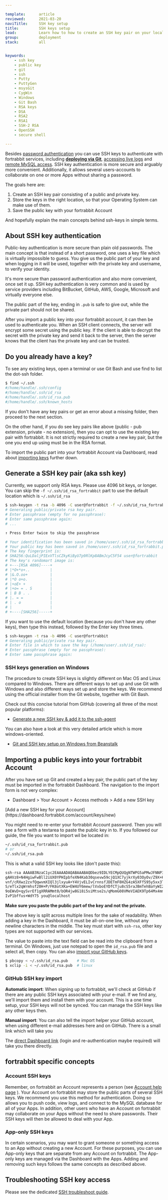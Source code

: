 ```yaml
---

template:      article
reviewed:      2021-03-20
naviTitle:     SSH key setup
title:         SSH keys setup
lead:          Learn how to how to create an SSH key pair on your local machine and how to add it your fortrabbit Account.
group:         deployment
stack:         all


keywords:
    - ssh key
    - public key
    - git
    - ssh
    - Putty
    - PuttyGen
    - msysGit
    - CygWin
    - Windows
    - Git Bash
    - RSA keys
    - DSA
    - RSA2
    - RSA1
    - SSH-2 RSA
    - OpenSSH
    - secure shell

---
```


Besides [password authentication](/access-methods#toc-password-authentication) you can use SSH keys to authenticate with fortrabbit services, including **[deploying via Git](git)**, [accessing live logs](logging-pro) and [remote MySQL access](mysql#toc-remote-mysql-access). SSH key authentication is more secure and arguably more convenient. Additionally, it allows several users-accounts to collaborate on one or more Apps without sharing a password.

The goals here are:

1. Create an SSH key pair consisting of a public and private key.
2. Store the keys in the right location, so that your Operating System can make use of them.
3. Save the public key with your fortrabbit Account

And hopefully explain the main concepts behind ssh-keys in simple terms.


## About SSH key authentication

Public-key authentication is more secure than plain old passwords. The main concept is that instead of a short password, one uses a key file which is virtually impossible to guess. You give us the public part of your key and when logging in it will be used, together with the private key and username, to verify your identity.

It's more secure than password authentication and also more convenient, once set it up. SSH key authentication is very common and is used by service providers including BitBucket, GitHub, AWS, Google, Microsoft and virtually everyone else.

The public part of the key, ending in `.pub` is safe to give out, while the private part should not be shared.

After you import a public key into your fortrabbit account, it can then be used to authenticate you. When an SSH client connects, the server will encrypt some secret using the public key. If the client is able to decrypt the secret with the private key and send it back to the server, then the server knows that the client has the private key and can be trusted.


## Do you already have a key?

To see any existing keys, open a terminal or use Git Bash and use find to list the dot-ssh folder.

```bash
$ find ~/.ssh
#/home/handle/.ssh/config
#/home/handle/.ssh/id_rsa
#/home/handle/.ssh/id_rsa.pub
#/home/handle/.ssh/known_hosts
```

If you don't have any key pairs or get an error about a missing folder, then proceed to the next section.

On the other hand, if you do see key pairs like above (public - pub extension, private - no extension), then you can opt to use the existing key pair with fortrabbit. It is not strictly required to create a new key pair, but the one you end up using must be in the RSA format.

To import the public part into your fortrabbit Account via Dashboard, read about [importing keys](ssh-keys#toc-import-a-public-keys-into-your-fortrabbit-account) further down.


## Generate a SSH key pair (aka ssh key)

Currently, we support only RSA keys. Please use 4096 bit keys, or longer.
You can skip the `-f ~/.ssh/id_rsa_fortrabbit` part to use the default location which is `~/.ssh/id_rsa`

```bash
$ ssh-keygen -t rsa -b 4096 -C user@fortrabbit -f ~/.ssh/id_rsa_fortrabbit
# Generating public/private rsa key pair.
# Enter passphrase (empty for no passphrase):
# Enter same passphrase again:
# ...

↑ Press Enter twice to skip the passphrase

# Your identification has been saved in /home/user/.ssh/id_rsa_fortrabbit
# Your public key has been saved in /home/user/.ssh/id_rsa_fortrabbit.pub
# The key fingerprint is:
# SHA256:QuLDaljPIExVTlsCZkyKiByU7p9RlKp8ABmJcyC5F54 user@fortrabbit
# The key's randomart image is:
# +---[RSA 4096]----+
# |*O+*o+..         |
# |&.O.oo+          |
# |*O o+o.          |
# |+oE+ +           |
# |+o= = . S        |
# | B B . .         |
# |. = =            |
# | . o             |
# |                 |
# +----[SHA256]-----+
```


<!-- TODO: Discuss this please! Why do we send the location? The name is already unique! -->

If you want to use the default location (because you don't have any other keys), then type this instead, followed by the Enter key three times.

```bash
$ ssh-keygen -t rsa -b 4096 -C user@fortrabbit
# Generating public/private rsa key pair.
# Enter file in which to save the key (/home/user/.ssh/id_rsa):
# Enter passphrase (empty for no passphrase):
# Enter same passphrase again:
```


### SSH keys generation on Windows

The procedure to create SSH keys is slightly different on Mac OS and Linux compared to Windows.
There are different ways to set up and use Git with Windows and also different ways set up and store the keys.
We recommend using the official installer from the Git website, together with Git Bash.

Check out this concise tutorial from GitHub (covering all three of the most popular platforms):

* [Generate a new SSH key & add it to the ssh-agent](https://help.github.com/articles/generating-a-new-ssh-key-and-adding-it-to-the-ssh-agent/#platform-windows)

You can also have a look at this very detailed article which is more windows-oriented.

* [Git and SSH key setup on Windows from Beanstalk](http://guides.beanstalkapp.com/version-control/git-on-windows.html)

## Importing a public keys into your fortrabbit Account

After you have set up Git and created a key pair, the public part of the key must be imported in the fortrabbit Dashboard. The navigation to the import form is not very complex: 

* Dashboard > Your Account > Access methods > Add a new SSH key

<div markdown="1" data-user="known">
[Add a new SSH key for your Account](https://dashboard.fortrabbit.com/account/keys/new)
</div>

You might need to re-enter your fortrabbit Account password. Then you will see a form with a textarea to paste the public key in to. If you followed our guide, the file you want to import wil be located in:

```bash
~/.ssh/id_rsa_fortrabbit.pub 
# or
~/.ssh/id_rsa.pub
```

This is what a valid SSH key looks like (don't paste this):

```bash
ssh-rsa AAAAB3NzaC1yc2EAAAADAQABAAABAQDbez9IDLYECMpQUQgNTWPG5aPMwJFNNP3a0
gAHVz8+N4HgiwFwBll2iUX0YPHIpbfeXN4Kab30qsevw59cjQ1XC7yjkrXy03OyOv/Z9X+KpB
vnf/cRXwz2zxfQqwvmXIQl3jlxyuA+Y4VjvELIvCrnnsfJDETmF8HZG4zA5XFfS95y5xx3TF9
S/eTlx2qWrmhsf20H+P/FK8otXKa+EW4UY6mew/lVxboEYDfCTju8cS5raJBmTehBaYyWI2dy
9oEWvD+qySvrEf1gXRRAMmt0/bOR4jw8G18i5siMtse2s/qMomG08VMeVIAEK9Tp64Mx4mmQv
IvP1bffus+WdY75 you@localhost
```

**Make sure you paste the public part of the key and not the private.**

The above key is split across multiple lines for the sake of readability. When adding a key in the Dashboard, it must be all-on-one line, without any newline characters in the middle.  The key must start with `ssh-rsa`, other key types are not supported with our services.

The value to paste into the text field can be read into the clipboard from a terminal. On Windows, just use notepad to open the `id_rsa.pub` file and select all, then copy. You can also [import your GitHub keys](/access-methods#toc-github-ssh-key-import).

```bash
$ pbcopy < ~/.ssh/id_rsa.pub    # Mac OS
$ xclip -i < ~/.ssh/id_rsa.pub  # linux
```

### GitHub SSH key import

**Automatic import**: When signing up to fortrabbit, we'll check at GitHub if there are any public SSH keys associated with your e-mail. If we find any, we'll import them and install them with your account. This is a one time setup, your SSH keys will not be synced. You can manage the SSH keys like any other keys then.

**Manual import**: You can also tell the import helper your GitHub account, when using different e-mail addresses here and on GitHub. There is a small link which will take you

The [direct Dashboard link](https://dashboard.fortrabbit.com/boarding/keys/github) (login and re-authentication maybe required) will take you there directly.



## fortrabbit specific concepts

### Account SSH keys

Remember, on fortrabbit an Account represents a person (see [Account help page](/account) ). Your Account on fortrabbit may store the public parts of several SSH keys. We recommend you use this method for authentication. Doing so allows you to push code, view logs, and connect to the MySQL database for all of your Apps. In addition, other users who have an Account on fortrabbit may collaborate on your Apps without the need to share passwords. Their SSH keys will then be allowed to deal with your App.


### App-only SSH keys

In certain scenarios, you may want to grant someone or something access to an App without creating a new Account. For these purposes, you can use App-only keys that are separate from any Account on fortrabbit. The App-only keys are managed via the Dashboard with the Apps. Adding and removing such keys follows the same concepts as described above.


## Troubleshooting SSH key access

Please see the dedicated [SSH troubleshoot guide](/ssh-key-troubleshooting).
